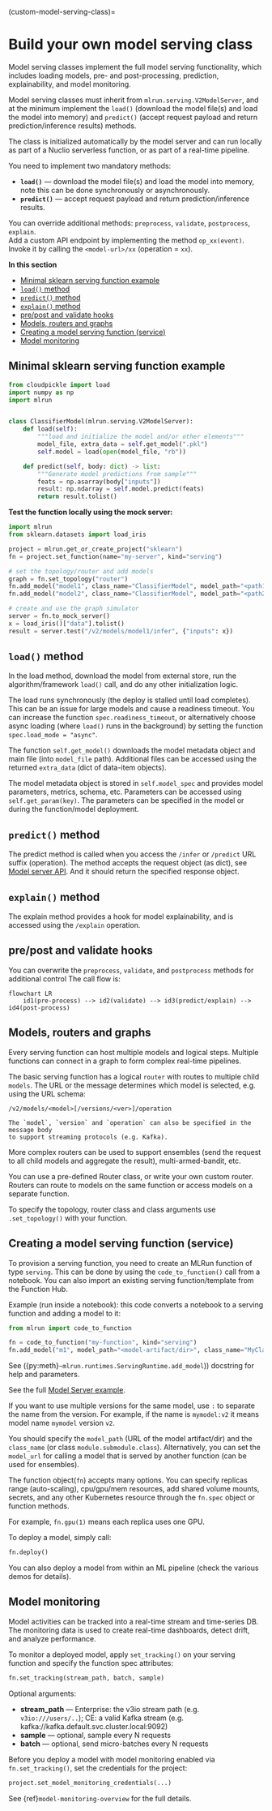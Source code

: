 (custom-model-serving-class)=
# Build your own model serving class

Model serving classes implement the full model serving functionality, which includes
loading models, pre- and post-processing, prediction, explainability, and model monitoring.

Model serving classes must inherit from `mlrun.serving.V2ModelServer`, and at the minimum 
implement the `load()` (download the model file(s) and load the model into memory) 
and `predict()` (accept request payload and return prediction/inference results) methods.  

The class is initialized automatically by the model server and can run locally
as part of a Nuclio serverless function, or as part of a real-time pipeline.

You need to implement two mandatory methods:
  * **`load()`** &mdash; download the model file(s) and load the model into memory, 
  note this can be done synchronously or asynchronously.
  * **`predict()`** &mdash; accept request payload and return prediction/inference results.

You can override additional methods: `preprocess`, `validate`, `postprocess`, `explain`.  
Add a custom API endpoint by implementing the method `op_xx(event)`. Invoke it by
calling the `<model-url>/xx` (operation = `xx`).
    
**In this section**
* [Minimal sklearn serving function example](#minimal-sklearn-serving-function-example)
* [`load()` method](#load-method)
* [`predict()` method](#predict-method)
* [`explain()` method](#explain-method)
* [pre/post and validate hooks](#prepost-and-validate-hooks)
* [Models, routers and graphs](#models-routers-and-graphs)
* [Creating a model serving function (service)](#creating-a-model-serving-function-service)
* [Model monitoring](#model-monitoring)
    
## Minimal sklearn serving function example

```python
from cloudpickle import load
import numpy as np
import mlrun


class ClassifierModel(mlrun.serving.V2ModelServer):
    def load(self):
        """load and initialize the model and/or other elements"""
        model_file, extra_data = self.get_model(".pkl")
        self.model = load(open(model_file, "rb"))

    def predict(self, body: dict) -> list:
        """Generate model predictions from sample"""
        feats = np.asarray(body["inputs"])
        result: np.ndarray = self.model.predict(feats)
        return result.tolist()
```
    
**Test the function locally using the mock server:**

```python
import mlrun
from sklearn.datasets import load_iris

project = mlrun.get_or_create_project("sklearn")
fn = project.set_function(name="my-server", kind="serving")

# set the topology/router and add models
graph = fn.set_topology("router")
fn.add_model("model1", class_name="ClassifierModel", model_path="<path1>")
fn.add_model("model2", class_name="ClassifierModel", model_path="<path2>")

# create and use the graph simulator
server = fn.to_mock_server()
x = load_iris()["data"].tolist()
result = server.test("/v2/models/model1/infer", {"inputs": x})
```

## `load()` method

In the load method, download the model from external store, run the algorithm/framework
`load()` call, and do any other initialization logic. 

The load runs synchronously (the deploy is stalled until load completes). 
This can be an issue for large models and cause a readiness timeout. You can increase the 
function `spec.readiness_timeout`, or alternatively choose async loading (where `load()` 
runs in the background) by setting the function `spec.load_mode = "async"`.  

The function `self.get_model()` downloads the model metadata object and main file (into `model_file` path).
Additional files can be accessed using the returned `extra_data` (dict of data-item objects).

The model metadata object is stored in `self.model_spec` and provides model parameters, metrics, schema, etc.
Parameters can be accessed using `self.get_param(key)`. The parameters can be specified in the model or during 
the function/model deployment.  

## `predict()` method

The predict method is called when you access the `/infer` or `/predict` URL suffix (operation).
The method accepts the request object (as dict), see [Model server API](model-api.md#infer--predict).
And it should return the specified response object.

## `explain()` method

The explain method provides a hook for model explainability, and is accessed using the `/explain` operation.

## pre/post and validate hooks

You can overwrite the `preprocess`, `validate`, and `postprocess` methods for additional control 
The call flow is:

```{mermaid}
flowchart LR
    id1(pre-process) --> id2(validate) --> id3(predict/explain) --> id4(post-process)
```
    
## Models, routers and graphs

Every serving function can host multiple models and logical steps. Multiple functions 
can connect in a graph to form complex real-time pipelines.

The basic serving function has a logical `router` with routes to multiple child `models`. 
The URL or the message determines which model is selected, e.g. using the URL schema:

    /v2/models/<model>[/versions/<ver>]/operation

```{admonition} Note
The `model`, `version` and `operation` can also be specified in the message body 
to support streaming protocols (e.g. Kafka).
```
       
More complex routers can be used to support ensembles (send the request to all child models 
and aggregate the result), multi-armed-bandit, etc. 

You can use a pre-defined Router class, or write your own custom router. 
Routers can route to models on the same function or access models on a separate function.

To specify the topology, router class and class arguments use `.set_topology()` with your function.

## Creating a model serving function (service)

To provision a serving function, you need to create an MLRun function of type `serving`.
This can be done by using the `code_to_function()` call from a notebook. You can also import 
an existing serving function/template from the Function Hub.

Example (run inside a notebook): this code converts a notebook to a serving function and adding a model to it:

```python
from mlrun import code_to_function

fn = code_to_function("my-function", kind="serving")
fn.add_model("m1", model_path="<model-artifact/dir>", class_name="MyClass", x=100)
``` 

See ({py:meth}`~mlrun.runtimes.ServingRuntime.add_model`)) docstring for help and parameters.

See the full [Model Server example](https://github.com/mlrun/functions/blob/master/v2_model_server/v2_model_server.ipynb).

If you want to use multiple versions for the same model, use `:` to separate the name from the version. 
For example, if the name is `mymodel:v2` it means model name `mymodel` version `v2`.

You should specify the `model_path` (URL of the model artifact/dir) and the `class_name`
(or class `module.submodule.class`). Alternatively, you can set the `model_url` for calling a 
model that is served by another function (can be used for ensembles).

The function object(`fn`) accepts many options. You can specify replicas range (auto-scaling), cpu/gpu/mem resources, add shared 
volume mounts, secrets, and any other Kubernetes resource through the `fn.spec` object or function methods.

For example, `fn.gpu(1)` means each replica uses one GPU. 

To deploy a model, simply call:

```python
fn.deploy()
```

You can also deploy a model from within an ML pipeline (check the various demos for details).

## Model monitoring

Model activities can be tracked into a real-time stream and time-series DB. The monitoring data
is used to create real-time dashboards, detect drift, and analyze performance. 

To monitor a deployed model, apply `set_tracking()` on your serving function and specify the function spec attributes:

```py
fn.set_tracking(stream_path, batch, sample)
```

Optional arguments:
* **stream_path** &mdash; Enterprise: the v3io stream path (e.g. `v3io:///users/..`); CE: a valid Kafka stream 
(e.g. kafka://kafka.default.svc.cluster.local:9092)
* **sample** &mdash; optional, sample every N requests
* **batch** &mdash; optional, send micro-batches every N requests

Before you deploy a model with model monitoring enabled via `fn.set_tracking()`,
set the credentials for the project:

```py
project.set_model_monitoring_credentials(...)
```

See {ref}`model-monitoring-overview` for the full details.
